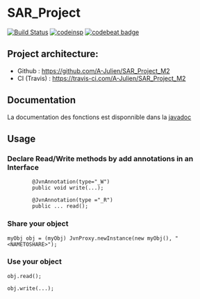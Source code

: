 #  SAR_Project


[![Build Status](https://travis-ci.com/A-Julien/SAR_Project_M2.svg?branch=master)](https://travis-ci.com/A-Julien/SAR_Project_M2) 
[![codeinsp](https://www.code-inspector.com/project/13873/score/svg)](https://frontend.code-inspector.com/public/project/13873/SAR_Project_M2/dashboard)
[![codebeat badge](https://codebeat.co/badges/714feef9-ef4e-45d9-b2e9-e6319bb2b32a)](https://codebeat.co/projects/github-com-a-julien-sar_project_m2-master)

## Project architecture:

*	Github : https://github.com/A-Julien/SAR_Project_M2
*	CI (Travis) : https://travis-ci.com/A-Julien/SAR_Project_M2

## Documentation

La documentation des fonctions est disponnible dans la [javadoc](https://a-julien.github.io/SAR_Project_M2/apidocs/index.html)

## Usage
### Declare Read/Write methods by add annotations in an Interface

```     
        @JvnAnnotation(type="_W")
        public void write(...);
    
        @JvnAnnotation(type ="_R")
        public ... read();
```
### Share your object

``` myObj obj = (myObj) JvnProxy.newInstance(new myObj(), "<NAMETOSHARE>"); ```

### Use your object

``` obj.read(); ```

``` obj.write(...); ```